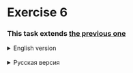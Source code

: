 # Exercise 6

### This task extends [the previous one](https://github.com/alex1ozr/LearnDotNet/blob/main/Exercises/Exercise_5.md)

<details>
    <summary>English version</summary>

- Add PostgreSQL as an option to store data for the previously implemented web application
  - Application should be able to work with both databases (SQLite and PostgreSQL)
    - Add a configuration option to choose the database (use IOptions pattern)
  - Use [Entity Framework Core](https://docs.microsoft.com/en-us/ef/core/) and [Npgsql.EntityFrameworkCore.PostgreSQL](https://www.nuget.org/packages/Npgsql.EntityFrameworkCore.PostgreSQL/)
  - Use [TestContainers](https://github.com/testcontainers/testcontainers-dotnet) and [Docker](https://www.docker.com/) to run PostgreSQL for Integration Tests
    - Integration tests should use PostgreSQL Database only
  - Refactor the application to comply Clean Architecture principles
  - Write Readme.md with 
    - description of the application (including all API controllers)
    - instructions how to
      - run the application
      - run the tests
      - add/update the database schema using migrations
</details><br/>

<details>
    <summary>Русская версия</summary>

- Добавить PostgreSQL как опцию для хранения данных для ранее реализованного web приложения
  - Приложение должно уметь работать с обоими базами данных (SQLite и PostgreSQL)
    - Добавить опцию конфигурации для выбора базы данных (использовать паттерн IOptions)
  - Использовать [Entity Framework Core](https://docs.microsoft.com/en-us/ef/core/) и [Npgsql.EntityFrameworkCore.PostgreSQL](https://www.nuget.org/packages/Npgsql.EntityFrameworkCore.PostgreSQL/)
  - Использовать [TestContainers](https://github.com/testcontainers/testcontainers-dotnet) и [Docker](https://www.docker.com/) для запуска PostgreSQL для интеграционных тестов
    - Интеграционные тесты должны использовать только PostgreSQL
  - Отрефакторить приложение в соответствии с принципами Clean Architecture
  - Написать Readme.md с
    - описанием приложения (включая все API контроллеры)
    - инструкциями по
      - запуску приложения
      - запуску тестов
      - добавлению/обновлению схемы базы данных с помощью миграций
</details>